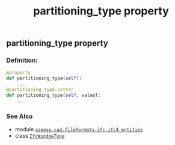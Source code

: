 ﻿---
title: partitioning_type property
second_title: Aspose.CAD for Python via .NET API References
description: 
type: docs
weight: 130
url: /python-net/aspose.cad.fileformats.ifc.ifc4.entities/ifcwindowtype/partitioning_type/
is_root: false
---

## partitioning_type property

### Definition:
```python
@property
def partitioning_type(self):
    ...
@partitioning_type.setter
def partitioning_type(self, value):
    ...
```

### See Also
* module [`aspose.cad.fileformats.ifc.ifc4.entities`](../../)
* class [`IfcWindowType`](/cad/python-net/aspose.cad.fileformats.ifc.ifc4.entities/ifcwindowtype)
